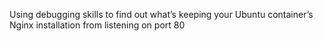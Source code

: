 Using debugging skills to find out what’s keeping your Ubuntu container’s Nginx installation from listening on port 80
